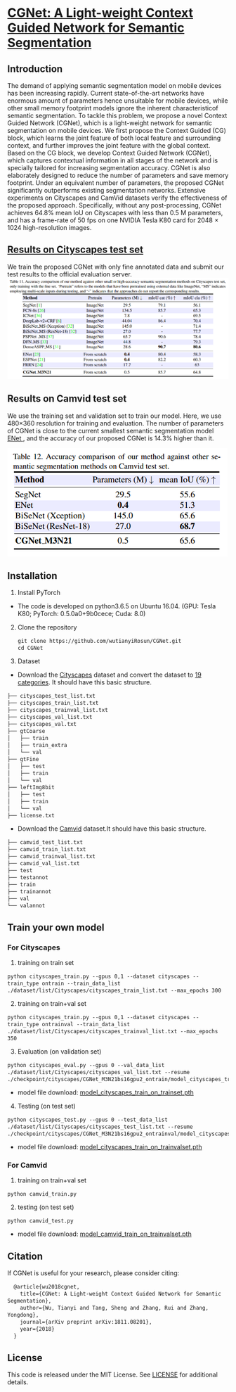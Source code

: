 # [CGNet: A Light-weight Context Guided Network for Semantic Segmentation](https://arxiv.org/pdf/1811.08201.pdf)
## Introduction
The demand of applying semantic segmentation model on mobile devices has been increasing rapidly. Current state-of-the-art networks have enormous amount of parameters hence unsuitable for mobile devices, while other small memory footprint models ignore the inherent characteristicof semantic segmentation. To tackle this problem, we propose a novel Context Guided Network (CGNet), which is a light-weight network for semantic segmentation on mobile devices. We first propose the Context Guided (CG) block, which learns the joint feature of both local feature and surrounding context, and further improves the joint feature with the global context. Based on the CG block, we develop Context Guided Network (CGNet), which captures contextual information in all stages of the network and is specially tailored for increasing segmentation accuracy. CGNet is also elaborately designed to reduce the number of parameters and save memory footprint. Under an equivalent number of parameters, the proposed CGNet significantly outperforms existing segmentation networks. Extensive experiments on Cityscapes and CamVid datasets verify the effectiveness of the proposed approach. Specifically, without any post-processing, CGNet achieves 64.8% mean IoU on Cityscapes with less than 0.5 M parameters, and has a frame-rate of 50 fps on one NVIDIA Tesla K80 card for 2048 × 1024 high-resolution images.


## [Results on Cityscapes test set](https://www.cityscapes-dataset.com/method-details/?submissionID=2095&back=mysubmissions) 
We train the proposed CGNet with only fine annotated data and submit our test results to the official evaluation server.
![image](img/results_on_cityscapes.png)

## Results on Camvid test set
We use the training set and validation set to train our model. Here, we use 480×360 resolution for training and evaluation. The number of parameters of CGNet is close to the current smallest semantic segmentation model [ENet ](https://arxiv.org/abs/1606.02147), and the accuracy of our proposed CGNet is 14.3% higher than it.

![image](img/results_on_camvid.png)

## Installation
1. Install PyTorch
  - The code is developed on python3.6.5 on Ubuntu 16.04. (GPU: Tesla K80; PyTorch: 0.5.0a0+9b0cece; Cuda: 8.0)
2. Clone the repository
   ```shell
   git clone https://github.com/wutianyiRosun/CGNet.git 
   cd CGNet
   ```
3. Dataset

  - Download the [Cityscapes](https://www.cityscapes-dataset.com/) dataset and convert the dataset to [19 categories](https://github.com/mcordts/cityscapesScripts/blob/master/cityscapesscripts/helpers/labels.py). It should have this basic structure.
  ```
  ├── cityscapes_test_list.txt
  ├── cityscapes_train_list.txt
  ├── cityscapes_trainval_list.txt
  ├── cityscapes_val_list.txt
  ├── cityscapes_val.txt
  ├── gtCoarse
  │   ├── train
  │   ├── train_extra
  │   └── val
  ├── gtFine
  │   ├── test
  │   ├── train
  │   └── val
  ├── leftImg8bit
  │   ├── test
  │   ├── train
  │   └── val
  ├── license.txt
```
  - Download the [Camvid](https://github.com/alexgkendall/SegNet-Tutorial/tree/master/CamVid) dataset.It should have this basic structure.
  ```
  ├── camvid_test_list.txt
  ├── camvid_train_list.txt
  ├── camvid_trainval_list.txt
  ├── camvid_val_list.txt
  ├── test
  ├── testannot
  ├── train
  ├── trainannot
  ├── val
  └── valannot

  ```
## Train your own model
  
###  For Cityscapes
  1. training on train set
  ```
  python cityscapes_train.py --gpus 0,1 --dataset cityscapes --train_type ontrain --train_data_list ./dataset/list/Cityscapes/cityscapes_train_list.txt --max_epochs 300
  ```
  
  2. training on train+val set
  ```
  python cityscapes_train.py --gpus 0,1 --dataset cityscapes --train_type ontrainval --train_data_list ./dataset/list/Cityscapes/cityscapes_trainval_list.txt --max_epochs 350
  ```
  3. Evaluation (on validation set)
 
  ```
  python cityscapes_eval.py --gpus 0 --val_data_list ./dataset/list/Cityscapes/cityscapes_val_list.txt --resume ./checkpoint/cityscapes/CGNet_M3N21bs16gpu2_ontrain/model_cityscapes_train_on_trainset.pth
  ```
  
  - model file download: [model_cityscapes_train_on_trainset.pth](https://pan.baidu.com/s/1rilPxLqBH57_sLg0Lc1--Q)
  
  4. Testing (on test set)
  ```
  python cityscapes_test.py --gpus 0 --test_data_list ./dataset/list/Cityscapes/cityscapes_test_list.txt --resume ./checkpoint/cityscapes/CGNet_M3N21bs16gpu2_ontrainval/model_cityscapes_train_on_trainvalset.pth
  ```
  - model file download: [model_cityscapes_train_on_trainvalset.pth](https://pan.baidu.com/s/1x7LEunjweoDvb_-xNQmFAg)
  
###  For Camvid
  1. training on train+val set
   ```
  python camvid_train.py
  ```
  2. testing (on test set)
  ```
  python camvid_test.py
  ```

  - model file download: [model_camvid_train_on_trainvalset.pth](https://pan.baidu.com/s/1gH6pI3jFmtlBgjgLUCjVvA)
  
  ## Citation
If CGNet is useful for your research, please consider citing:
```
  @article{wu2018cgnet,
    title={CGNet: A Light-weight Context Guided Network for Semantic Segmentation},
    author={Wu, Tianyi and Tang, Sheng and Zhang, Rui and Zhang, Yongdong},
    journal={arXiv preprint arXiv:1811.08201},
    year={2018}
  }
```
  ## License

This code is released under the MIT License. See [LICENSE](LICENSE) for additional details.
